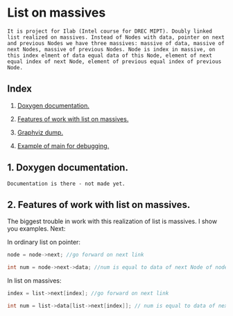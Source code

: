 # List on massives
    It is project for Ilab (Intel course for DREC MIPT). Doubly linked list realized on massives. Instead of Nodes with data, pointer on next and previous Nodes we have three massives: massive of data, massive of next Nodes, massive of previous Nodes. Node is index in massive, on this index elment of data equal data of this Node, element of next equal index of next Node, element of previous equal index of previous Node.

## Index
1. [Doxygen documentation.](#1-doxygen-documentation)

2. [Features of work with list on massives.](#2-features-of-work-with-list-on-massives)
3. [Graphviz dump.](#3-graphviz-dump)
4. [Example of main for debugging.](#4-example-of-main-for-debugging)

## 1. Doxygen documentation.
    Documentation is there - not made yet.

## 2. Features of work with list on massives.
The biggest trouble in work with this realization of list is massives. I show you examples.
Next:

In ordinary list on pointer:

```c    
node = node->next; //go forward on next link

int num = node->next->data; //num is equal to data of next Node of node 
```

In list on massives:
```c
index = list->next[index]; //go forward on next link

int num = list->data[list->next[index]]; // num is equal to data of next Node of index
```